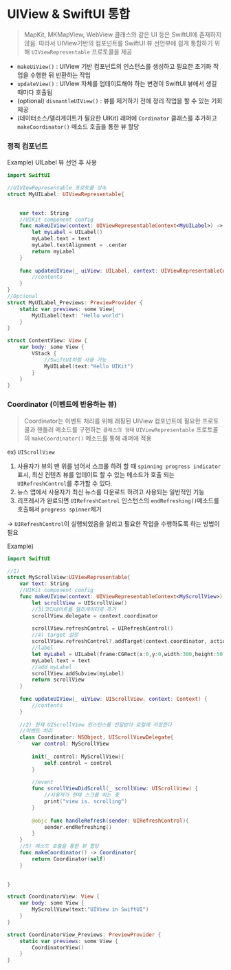 # UIView & SwiftUI 통합
> MapKit, MKMapView, WebView 클래스와 같은 UI 등은 SwiftUI에 존재하지 않음. 따라서 UIView기반의 컴포넌트를 SwiftUI 뷰 선언부에 쉽게 통합하기 위해 ```UIViewRepresentable``` 프로토콜을 제공

- ```makeUiView()``` : UIView 기반 컴포넌트의 인스턴스를 생성하고 필요한 초기화 작업을 수행한 뒤 반환하는 작업
- ```updateView()``` : UIView 자체를 업데이트해야 하는 변경이 SwiftUI 뷰에서 생길 때마다 호출됨
- (optional) ```dismantleUIView()``` : 뷰를 제거하기 전에 정리 작업을 할 수 있는 기회 제공
- (데이터소스/델리게이트가 필요한 UIKit) 래퍼에 ```Cordinator``` 클래스를 추가하고 ```makeCoordinator()``` 메소드 호출을 통한 뷰 할당

### 정적 컴포넌트
Example) UILabel 뷰 선언 후 사용
```Swift
import SwiftUI

//UIVIewRepresentable 프로토콜 상속
struct MyUILabel: UIViewRepresentable{

    
    var text: String
    //UIKit component config
    func makeUIView(context: UIViewRepresentableContext<MyUILabel>) -> UILabel {
        let myLabel = UILabel()
        myLabel.text = text
        myLabel.textAlignment = .center
        return myLabel
    }
    
    func updateUIView(_ uiView: UILabel, context: UIViewRepresentableContext<MyUILabel>) {
        //contents
    }
}
//Optional
struct MyUILabel_Previews: PreviewProvider {
    static var previews: some View{
        MyUILabel(text: "Hello world")
    }
}

struct ContentView: View {
    var body: some View {
        VStack {
            //SwiftUI처럼 사용 가능
            MyUILabel(text:"Hello UIKit")
        }
    }
}
```

### Coordinator (이벤트에 반응하는 뷰)
> Coordinator는 이벤트 처리를 위해 래핑된 UIView 컴포넌트에 필요한 프로토콜과 핸들러 메소드를 구현하는 ```클래스의 형태``` ```UIViewRepresentable``` 프로토콜의 ```makeCoordinator()``` 메소드를 통해 래퍼에 적용

ex) ```UIScrollView```
1. 사용자가 뷰의 맨 위를 넘어서 스크롤 하려 할 때 ```spinning progress indicator```표시, 최신 컨텐츠 뷰를 업데이트 할 수 있는 메소드가 호출 되는 ```UIRefreshControl```를 추가할 수 있다.
2. 뉴스 앱에서 사용자가 최신 뉴스를 다운로드 하려고 사용되는 일반적인 기능
3. 리프레시가 완료되면 ```UIRefreshControl``` 인스턴스의 ```endRefreshing()```메소드를 호출해서 ```progress spinner```제거

-> ```UIRefreshControl```이 실행되었음을 알리고 필요한 작업을 수행하도록 하는 방법이 필요

Example)
```Swift
import SwiftUI

//1)
struct MyScrollView:UIViewRepresentable{
    var text: String
    //UIKit component config
    func makeUIView(context: UIViewRepresentableContext<MyScrollView>) -> UIScrollView {
        let scrollView = UIScrollView()
        //3)코디네이트를 델리게이터로 추가
        scrollView.delegate = context.coordinator
        
        scrollView.refreshControl = UIRefreshControl()
        //4) target 설정
        scrollView.refreshControl?.addTarget(context.coordinator, action: #selector(Coordinator.handleRefresh), for: .valueChanged)
        //label
        let myLabel = UILabel(frame:CGRect(x:0,y:0,width:300,height:50))
        myLabel.text = text
        //add myLabel
        scrollView.addSubview(myLabel)
        return scrollView
    }
    
    func updateUIView(_ uiView: UIScrollView, context: Context) {
        //contents
    }
    
    //2) 현재 UIScrollView 인스턴스를 전달받아 로컬에 저장한다
    //이벤트 처리
    class Coordinator: NSObject, UIScrollViewDelegate{
        var control: MyScrollView
        
        init(_ control: MyScrollView){
            self.control = control
        }
        
        //event
        func scrollViewDidScroll(_ scrollView: UIScrollView) {
            //사용자가 현재 스크롤 하는 중
            print("view is. scrolling")
        }
        
        @objc func handleRefresh(sender: UIRefreshControl){
            sender.endRefreshing()
        }
    }
    //5) 메소드 호출을 통한 뷰 할당
    func makeCoordinator() -> Coordinator{
        return Coordinator(self)
    }
    

}

struct CoordinatorView: View {
    var body: some View {
        MyScrollView(text:"UIView in SwiftUI")
    }
}

struct CoordinatorView_Previews: PreviewProvider {
    static var previews: some View {
        CoordinatorView()
    }
}

```